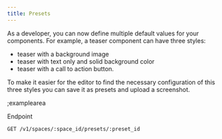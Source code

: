```yaml
---
title: Presets
---
```


As a developer, you can now define multiple default values for your components. For example, a teaser component can have three styles: 
- teaser with a background image 
- teaser with text only and solid background color 
- teaser with a call to action button.

To make it easier for the editor to find the necessary configuration of this three styles you can save it as presets and upload a screenshot.

;examplearea

Endpoint

```bash
GET /v1/spaces/:space_id/presets/:preset_id
```


